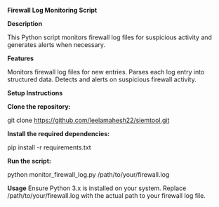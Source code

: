 **Firewall Log Monitoring Script**

**Description**

This Python script monitors firewall log files for suspicious activity and generates alerts when necessary.

**Features**

Monitors firewall log files for new entries.
Parses each log entry into structured data.
Detects and alerts on suspicious firewall activity.

**Setup Instructions**

**Clone the repository:**

git clone https://github.com/leelamahesh22/siemtool.git

**Install the required dependencies:**

pip install -r requirements.txt

**Run the script:**

python monitor_firewall_log.py /path/to/your/firewall.log

**Usage**
Ensure Python 3.x is installed on your system. Replace /path/to/your/firewall.log with the actual path to your firewall log file.
